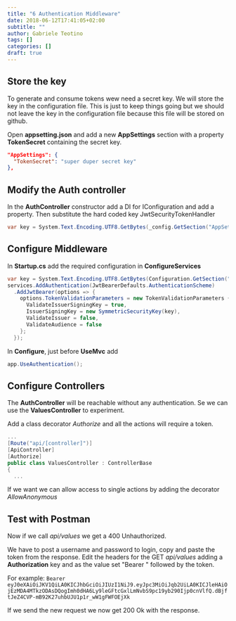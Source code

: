 ```yaml
---
title: "6 Authentication Middleware"
date: 2018-06-12T17:41:05+02:00
subtitle: ""
author: Gabriele Teotino
tags: []
categories: []
draft: true
---
```


## Store the key

To generate and consume tokens wew need a secret key. We will store the key in the configuration file. This is just to keep things going but we should not leave the key in the configuration file because this file will be stored on github.

Open **appsetting.json** and add a new **AppSettings** section with a property **TokenSecret** containing the secret key.
```json
"AppSettings": {
  "TokenSecret": "super duper secret key"
},
```

## Modify the Auth controller

In the **AuthController** constructor add a DI for IConfiguration and add a property.
Then substitute the hard coded key JwtSecurityTokenHandler

```c#
var key = System.Text.Encoding.UTF8.GetBytes(_config.GetSection("AppSettings:TokenSecret").Value);
```

## Configure Middleware

In **Startup.cs** add the required configuration in **ConfigureServices**

```c#
var key = System.Text.Encoding.UTF8.GetBytes(Configuration.GetSection("AppSettings:TokenSecret").Value);
services.AddAuthentication(JwtBearerDefaults.AuthenticationScheme)
  .AddJwtBearer(options => {
    options.TokenValidationParameters = new TokenValidationParameters {
      ValidateIssuerSigningKey = true,
      IssuerSigningKey = new SymmetricSecurityKey(key),
      ValidateIssuer = false,
      ValidateAudience = false
    };
  });
```

In **Configure**, just before **UseMvc** add
```c#
app.UseAuthentication();
```

## Configure Controllers

The **AuthController** will be reachable without any authentication.
Se we can use the **ValuesController** to experiment.

Add a class decorator *Authorize* and all the actions will require a token.

```c#
...
[Route("api/[controller]")]
[ApiController]
[Authorize]
public class ValuesController : ControllerBase
{
  ...
```

If we want we can allow access to single actions by adding the decorator *AllowAnonymous*

## Test with Postman

Now if we call *api/values* we get a 400 Unhauthorized.

We have to post a username and password to login, copy and paste the token from the response.
Edit the headers for the GET *api/values* adding a **Authorization** key and as the value set "Bearer " followed by the token.

For example: `Bearer eyJ0eXAiOiJKV1QiLA0KICJhbGciOiJIUzI1NiJ9.eyJpc3MiOiJqb2UiLA0KICJleHAiOjEzMDA4MTkzODAsDQogImh0dHA6Ly9leGFtcGxlLmNvbS9pc19yb290Ijp0cnVlfQ.dBjftJeZ4CVP-mB92K27uhbUJU1p1r_wW1gFWFOEjXk`

If we send the new request we now get 200 Ok with the response.
